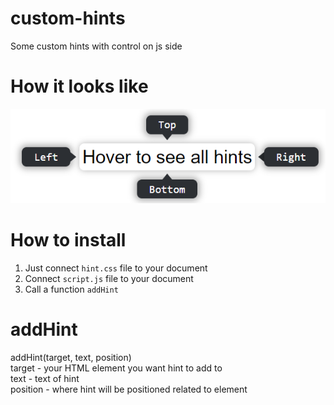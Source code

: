 # custom-hints
Some custom hints with control on js side

# How it looks like
![How it looks](/example.png)

# How to install
1. Just connect `hint.css` file to your document
2. Connect `script.js` file to your document
3. Call a function `addHint`

# addHint
addHint(target, text, position)  
target - your HTML element you want hint to add to  
text - text of hint  
position - where hint will be positioned related to element  
